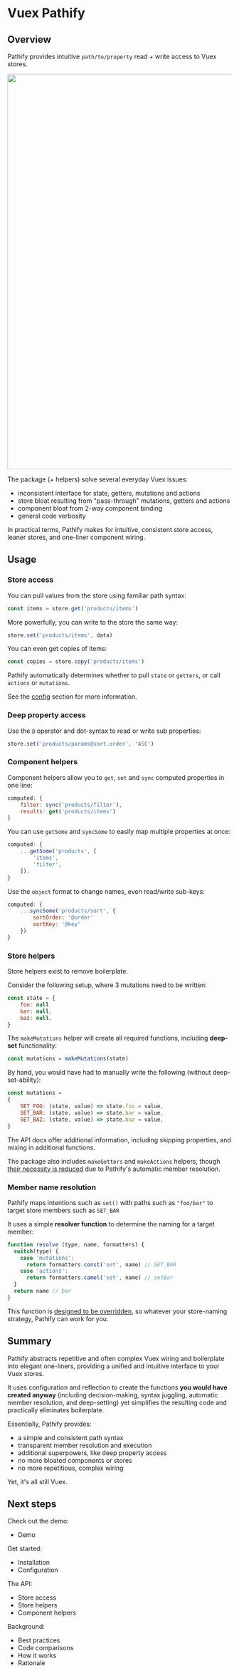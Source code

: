 # Vuex Pathify

## Overview

Pathify provides intuitive `path/to/property` read + write access to Vuex stores.

<img src="https://cdn.vox-cdn.com/uploads/chorus_image/image/49494383/code.0.jpg" width="888" />

The package (+ helpers) solve several everyday Vuex issues:

- inconsistent interface for state, getters, mutations and actions
- store bloat resulting from "pass-through" mutations, getters and actions
- component bloat from 2-way component binding
- general code verbosity

In practical terms, Pathify makes for intuitive, consistent store access, leaner stores, and one-liner component wiring.


## Usage 

### Store access

You can pull values from the store using familiar path syntax:

```js
const items = store.get('products/items')
```

More powerfully, you can write to the store the same way:

```js
store.set('products/items', data)
```

You can even get copies of items:

```js
const copies = store.copy('products/items')
```

Pathify automatically determines whether to pull `state` or `getters`, or call `actions` or `mutations`.

See the [config]() section for more information.

### Deep property access

Use the `@` operator and dot-syntax to read or write sub properties:

```js
store.set('products/params@sort.order', 'ASC')
```

### Component helpers

Component helpers allow you to `get`, `set` and `sync` computed properties in one line: 

```js
computed: {
    filter: sync('products/filter'),
    results: get('products/items')
}
```

You can use `getSome` and `syncSome` to easily map multiple properties at once:

```js
computed: {
    ...getSome('products', [
        'items',
        'filter',
    ]),
}
``` 

Use the `object` format to change names, even read/write sub-keys:

```js
computed: {
    ...syncSome('products/sort', {
        sortOrder: '@order'
        sortKey: '@key'
    })
}
``` 

### Store helpers

Store helpers exist to remove boilerplate.

Consider the following setup, where 3 mutations need to be written:

```js
const state = {
    foo: null
    bar: null,
    baz: null,
}
```

The `makeMutations` helper will create all required functions, including **deep-set** functionality:

```js
const mutations = makeMutations(state)
```

By hand, you would have had to manually write the following (without deep-set-ability):

```js
const mutations =
{
    SET_FOO: (state, value) => state.foo = value,
    SET_BAR: (state, value) => state.bar = value,
    SET_BAZ: (state, value) => state.baz = value,
}
```

The API docs offer additional information, including skipping properties, and mixing in additional functions. 

The package also includes `makeGetters` and `makeActions` helpers, though [their necessity is reduced]() due to Pathify's automatic member resolution.

### Member name resolution

Pathify maps intentions such as `set()` with paths such as `"foo/bar"` to target store members such as `SET_BAR`

It uses a simple **resolver function** to determine the naming for a target member:

```js
function resolve (type, name, formatters) {
  switch(type) {
    case 'mutations':
      return formatters.const('set', name) // SET_BAR
    case 'actions':
      return formatters.camel('set', name) // setBar
  }
  return name // bar
}
```

This function is [designed to be overridden](), so whatever your store-naming strategy, Pathify can work for you.


## Summary

Pathify abstracts repetitive and often complex Vuex wiring and boilerplate into elegant one-liners, providing a unified and intuitive interface to your Vuex stores.

It uses configuration and reflection to create the functions **you would have created anyway** (including decision-making, syntax juggling, automatic member resolution, and deep-setting) yet simplifies the resulting code and practically eliminates boilerplate.

Essentially, Pathify provides: 

- a simple and consistent path syntax
- transparent member resolution and execution
- additional superpowers, like deep property access
- no more bloated components or stores
- no more repetitious, complex wiring

Yet, it's all still Vuex.

## Next steps

Check out the demo:

- Demo

Get started:

- Installation
- Configuration

The API:

- Store access
- Store helpers
- Component helpers

Background:

- Best practices
- Code comparisons
- How it works
- Rationale


